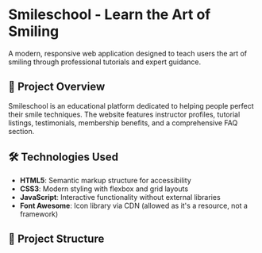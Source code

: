 # Smileschool - Learn the Art of Smiling

A modern, responsive web application designed to teach users the art of smiling through professional tutorials and expert guidance.

## 🎯 Project Overview

Smileschool is an educational platform dedicated to helping people perfect their smile techniques. The website features instructor profiles, tutorial listings, testimonials, membership benefits, and a comprehensive FAQ section.

## 🛠️ Technologies Used

- **HTML5**: Semantic markup structure for accessibility
- **CSS3**: Modern styling with flexbox and grid layouts
- **JavaScript**: Interactive functionality without external libraries
- **Font Awesome**: Icon library via CDN (allowed as it's a resource, not a framework)

## 📁 Project Structure
